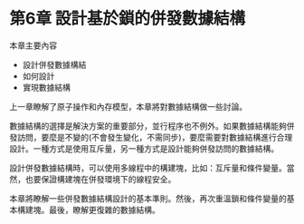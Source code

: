 # 第6章 設計基於鎖的併發數據結構

本章主要內容

- 設計併發數據構結
- 如何設計
- 實現數據結構

上一章瞭解了原子操作和內存模型，本章將對數據結構做一些討論。

數據結構的選擇是解決方案的重要部分，並行程序也不例外。如果數據結構能夠併發訪問，要麼是不變的(不會發生變化，不需同步)，要麼需要對數據結構進行合理設計。一種方式是使用互斥量，另一種方式是設計能夠併發訪問的數據結構。

設計併發數據結構時，可以使用多線程中的構建塊，比如：互斥量和條件變量。當然，也要保證構建塊在併發環境下的線程安全。

本章將瞭解一些併發數據結構設計的基本準則。然後，再次重溫鎖和條件變量的基本構建塊。最後，瞭解更復雜的數據結構。
